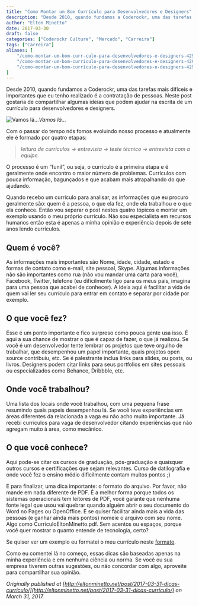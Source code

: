 ```yaml
---
title: "Como Montar um Bom Currículo para Desenvolvedores e Designers"
description: "Desde 2010, quando fundamos a Coderockr, uma das tarefas mais difíceis e importantes que eu tenho realizado é a contratação de pessoas..."
author: "Elton Minetto"
date: 2017-03-30
draft: false
categories: ["Coderockr Culture", "Mercado", "Carreira"]
tags: ["Carreira"]
aliases: [
	"/como-montar-um-bom-curr-culo-para-desenvolvedores-e-designers-429ad08cf405",
    "/como-montar-um-bom-curriculo-para-desenvolvedores-e-designers-429ad08cf405",
    "/como-montar-um-bom-currículo-para-desenvolvedores-e-designers-429ad08cf405",
]
---
```


Desde 2010, quando fundamos a Coderockr, uma das tarefas mais difíceis e importantes que eu tenho realizado é a contratação de pessoas. Neste post gostaria de compartilhar algumas ideias que podem ajudar na escrita de um currículo para desenvolvedores e designers.

![Vamos lá…](https://cdn-images-1.medium.com/max/11520/1*5v2wqeCbM9f6Z0MD80hEiQ.jpeg)*Vamos lá…*

Com o passar do tempo nós fomos evoluindo nosso processo e atualmente ele é formado por quatro etapas:
> *leitura de currículos -> entrevista -> teste técnico -> entrevista com a equipe.*

O processo é um “funil”, ou seja, o currículo é a primeira etapa e é geralmente onde encontro o maior número de problemas. Currículos com pouca informação, bagunçados e que acabam mais atrapalhando do que ajudando.

Quando recebo um currículo para analisar, as informações que eu procuro geralmente são: quem é a pessoa, o que ela fez, onde ela trabalhou e o que ela conhece. Então vou separar o post nestes quatro tópicos e montar um exemplo usando o meu próprio currículo. Não sou especialista em recursos humanos então esta é apenas a minha opinião e experiência depois de sete anos lendo currículos.

## Quem é você?

As informações mais importantes são Nome, idade, cidade, estado e formas de contato como e-mail, site pessoal, Skype. Algumas informações não são importantes como rua (não vou mandar uma carta para você), Facebook, Twitter, telefone (eu dificilmente ligo para os meus pais, imagina para uma pessoa que acabei de conhecer). A ideia aqui é facilitar a vida de quem vai ler seu currículo para entrar em contato e separar por cidade por exemplo.

## O que você fez?

Esse é um ponto importante e fico surpreso como pouca gente usa isso. É aqui a sua chance de mostrar o que é capaz de fazer, o que já realizou. Se você é um desenvolvedor tente lembrar os projetos que teve orgulho de trabalhar, que desempenhou um papel importante, quais projetos open source contribuiu, etc. Se é palestrante inclua links para slides, ou posts, ou livros. Designers podem citar links para seus portfolios em sites pessoais ou especializados como Behance, Dribbble, etc.

## Onde você trabalhou?

Uma lista dos locais onde você trabalhou, com uma pequena frase resumindo quais papeis desempenhou lá. Se você teve experiências em áreas diferentes da relacionada a vaga eu não acho muito importante. Já recebi currículos para vaga de desenvolvedor citando experiências que não agregam muito à area, como mecânico.

## O que você conhece?

Aqui pode-se citar os cursos de graduação, pós-graduação e quaisquer outros cursos e certificações que sejam relevantes. Curso de datilografia e onde você fez o ensino médio dificilmente contam muitos pontos ;)

E para finalizar, uma dica importante: o formato do arquivo. Por favor, não mande em nada diferente de PDF. É a melhor forma porque todos os sistemas operacionais tem leitores de PDF, você garante que nenhuma fonte legal que usou vai quebrar quando alguém abrir o seu documento do Word no Pages ou OpenOffice. E se quiser facilitar ainda mais a vida das pessoas (e ganhar ainda mais pontos) nomeie o arquivo com seu nome. Algo como CurriculoEltonMinetto.pdf. Sem acentos ou espaços, porque você quer mostrar o quanto entende de tecnologia, certo?

Se quiser ver um exemplo eu formatei o meu currículo neste [formato](http://eltonminetto.net/docs/CurriculoEltonMinetto.pdf).

Como eu comentei lá no começo, essas dicas são baseadas apenas na minha experiência e em nenhuma ciência ou norma. Se você ou sua empresa tiverem outras sugestões, ou não concordar com algo, aproveite para compartilhar sua opinião.

*Originally published at [http://eltonminetto.net/post/2017-03-31-dicas-curriculo/](http://eltonminetto.net/post/2017-03-31-dicas-curriculo/) on March 31, 2017.*

